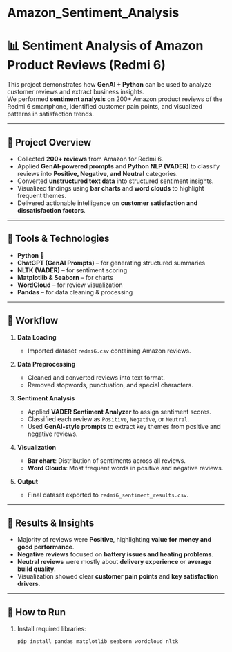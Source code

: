 # Amazon_Sentiment_Analysis

# 📊 Sentiment Analysis of Amazon Product Reviews (Redmi 6)

This project demonstrates how **GenAI + Python** can be used to analyze customer reviews and extract business insights.  
We performed **sentiment analysis** on 200+ Amazon product reviews of the Redmi 6 smartphone, identified customer pain points, and visualized patterns in satisfaction trends.

---

## 🔹 Project Overview
- Collected **200+ reviews** from Amazon for Redmi 6.  
- Applied **GenAI-powered prompts** and **Python NLP (VADER)** to classify reviews into **Positive, Negative, and Neutral** categories.  
- Converted **unstructured text data** into structured sentiment insights.  
- Visualized findings using **bar charts** and **word clouds** to highlight frequent themes.  
- Delivered actionable intelligence on **customer satisfaction and dissatisfaction factors**.

---

## 🔹 Tools & Technologies
- **Python** 🐍  
- **ChatGPT (GenAI Prompts)** – for generating structured summaries  
- **NLTK (VADER)** – for sentiment scoring  
- **Matplotlib & Seaborn** – for charts  
- **WordCloud** – for review visualization  
- **Pandas** – for data cleaning & processing  

---

## 🔹 Workflow
1. **Data Loading**  
   - Imported dataset `redmi6.csv` containing Amazon reviews.  

2. **Data Preprocessing**  
   - Cleaned and converted reviews into text format.  
   - Removed stopwords, punctuation, and special characters.  

3. **Sentiment Analysis**  
   - Applied **VADER Sentiment Analyzer** to assign sentiment scores.  
   - Classified each review as `Positive`, `Negative`, or `Neutral`.  
   - Used **GenAI-style prompts** to extract key themes from positive and negative reviews.  

4. **Visualization**  
   - **Bar chart**: Distribution of sentiments across all reviews.  
   - **Word Clouds**: Most frequent words in positive and negative reviews.  

5. **Output**  
   - Final dataset exported to `redmi6_sentiment_results.csv`.  

---

## 🔹 Results & Insights
- Majority of reviews were **Positive**, highlighting **value for money and good performance**.  
- **Negative reviews** focused on **battery issues and heating problems**.  
- **Neutral reviews** were mostly about **delivery experience** or **average build quality**.  
- Visualization showed clear **customer pain points** and **key satisfaction drivers**.  

---

## 🔹 How to Run
1. Install required libraries:  
   ```bash
   pip install pandas matplotlib seaborn wordcloud nltk
